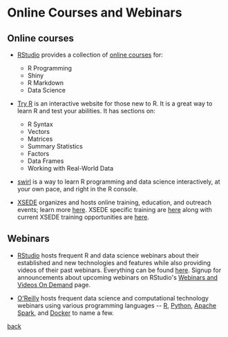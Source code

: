 # Online Courses and Webinars

## Online courses

- [RStudio](https://www.rstudio.com/) provides a collection of [online courses](https://www.rstudio.com/online-learning/) for:
  - R Programming
  - Shiny
  - R Markdown
  - Data Science

- [Try R](http://tryr.codeschool.com) is an interactive website for those new to R. It is a great way to learn R and test your abilities. It has sections on:
   - R Syntax
   - Vectors
   - Matrices
   - Summary Statistics
   - Factors
   - Data Frames
   - Working with Real-World Data

- [swirl](http://swirlstats.com) is a way to learn R programming and data science interactively, at your own pace, and right in the R console. 

- [XSEDE](https://www.xsede.org/) organizes and hosts online training, education, and outreach events; learn more [here](https://www.xsede.org/education-and-outreach). XSEDE specific training are [here](https://portal.xsede.org/training/overview) along with current XSEDE training opportunities are [here](https://portal.xsede.org/course-calendar).

## Webinars

- [RStudio](https://www.rstudio.com/) hosts frequent R and data science webinars about their established and new technologies and features while also providing videos of their past webinars. Everything can be found [here](https://www.rstudio.com/resources/webinars/). Signup for announcements about upcoming webinars on RStudio's [Webinars and Videos On Demand](https://www.rstudio.com/resources/webinars/) page.

- [O'Reilly]() hosts frequent data science and computational technology webinars using various programming languages -- [R](), [Python](), [Apache Spark](), and [Docker]() to name a few. 



[back](../)

